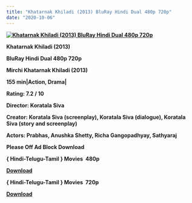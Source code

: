 ```yaml
---
title: "Khatarnak Khiladi (2013) BluRay Hindi Dual 480p 720p"
date: "2020-10-06"
---
```


[**![Khatarnak Khiladi (2013) BluRay Hindi Dual 480p 720p](https://1.bp.blogspot.com/-zbln3l1hT0s/Xw2ldPQHYqI/AAAAAAAAEBE/xGxw9EATq-04Uc79bbrKuGPo9vOK6ZPoQCLcBGAsYHQ/s1600/images{af99d4ef3a3bfb913a0d6861420bcac60063852b44d94ae638a2dc0c0e4d8df4}252816{af99d4ef3a3bfb913a0d6861420bcac60063852b44d94ae638a2dc0c0e4d8df4}2529.webp "Khatarnak Khiladi (2013) BluRay Hindi Dual 480p 720p")**](https://1.bp.blogspot.com/-zbln3l1hT0s/Xw2ldPQHYqI/AAAAAAAAEBE/xGxw9EATq-04Uc79bbrKuGPo9vOK6ZPoQCLcBGAsYHQ/s1600/images{af99d4ef3a3bfb913a0d6861420bcac60063852b44d94ae638a2dc0c0e4d8df4}252816{af99d4ef3a3bfb913a0d6861420bcac60063852b44d94ae638a2dc0c0e4d8df4}2529.webp)

 **Khatarnak Khiladi (2013)**

**BluRay Hindi Dual 480p 720p**

**Mirchi Khatarnak Khiladi (2013)**

**155 min|Action, Drama|**

**Rating: 7.2 / 10**

**Director: Koratala Siva**

**Creator: Koratala Siva (screenplay), Koratala Siva (dialogue), Koratala Siva (story and screenplay)**

**Actors: Prabhas, Anushka Shetty, Richa Gangopadhyay, Sathyaraj**

**Please Off Ad Block Download**

**{ Hindi-Telugu-Tamil } Movies  480p**

[**Download**](https://zee.gl/ua8jp)

**{ Hindi-Telugu-Tamil } Movies  720p**

[**Download**](https://zee.gl/7b2cf31)
